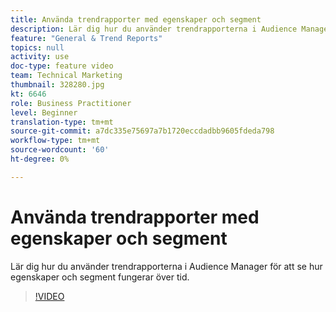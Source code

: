 ```yaml
---
title: Använda trendrapporter med egenskaper och segment
description: Lär dig hur du använder trendrapporterna i Audience Manager för att se hur egenskaper och segment fungerar över tid.
feature: "General & Trend Reports"
topics: null
activity: use
doc-type: feature video
team: Technical Marketing
thumbnail: 328280.jpg
kt: 6646
role: Business Practitioner
level: Beginner
translation-type: tm+mt
source-git-commit: a7dc335e75697a7b1720eccdadbb9605fdeda798
workflow-type: tm+mt
source-wordcount: '60'
ht-degree: 0%

---
```



# Använda trendrapporter med egenskaper och segment

Lär dig hur du använder trendrapporterna i Audience Manager för att se hur egenskaper och segment fungerar över tid.

>[!VIDEO](https://video.tv.adobe.com/v/328280/?quality=12&learn=on)
